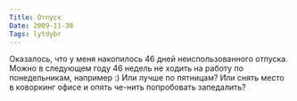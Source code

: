 ```yaml
---
Title: Отпуск
Date: 2009-11-30
Tags: lytdybr
---
```


Оказалось, что у меня накопилось 46 дней неиспользованного отпуска. Можно в следующем году 46 недель не ходить на работу по понедельникам, например :) Или лучше по пятницам? Или снять место в коворкинг офисе и опять че-нить попробовать запедалить?